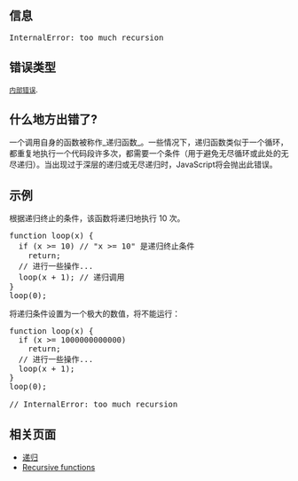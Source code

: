 ## 信息

<pre class="syntaxbox">InternalError: too much recursion
</pre>

## 错误类型

[`内部错误`](/zh-CN/docs/Web/JavaScript/Reference/InternalError "此页面仍未被本地化, 期待您的翻译!").

## 什么地方出错了?

一个调用自身的函数被称作_递归函数_。一些情况下，递归函数类似于一个循环，都重复地执行一个代码段许多次，都需要一个条件（用于避免无尽循环或此处的无尽递归）。当出现过于深层的递归或无尽递归时，JavaScript将会抛出此错误。

## 示例

根据递归终止的条件，该函数将递归地执行 10 次。

<pre class="brush: js">function loop(x) {
  if (x >= 10) // "x >= 10" 是递归终止条件
    return;
  // 进行一些操作...
  loop(x + 1); // 递归调用
}
loop(0);</pre>

将递归条件设置为一个极大的数值，将不能运行：

<pre class="brush: js example-bad">function loop(x) {
  if (x >= 1000000000000)
    return;
  // 进行一些操作...
  loop(x + 1);
}
loop(0);

// InternalError: too much recursion</pre>

## 相关页面

*   [递归](/en-US/docs/Glossary/Recursion "递归: An act of a function calling itself. Recursion is used to solve problems that contain smaller sub-problems. A recursive function can receive two inputs: a base case (ends recursion) or a recursive case (continues recursion).")
*   [Recursive functions](/en-US/docs/Web/JavaScript/Guide/Functions#Recursion)